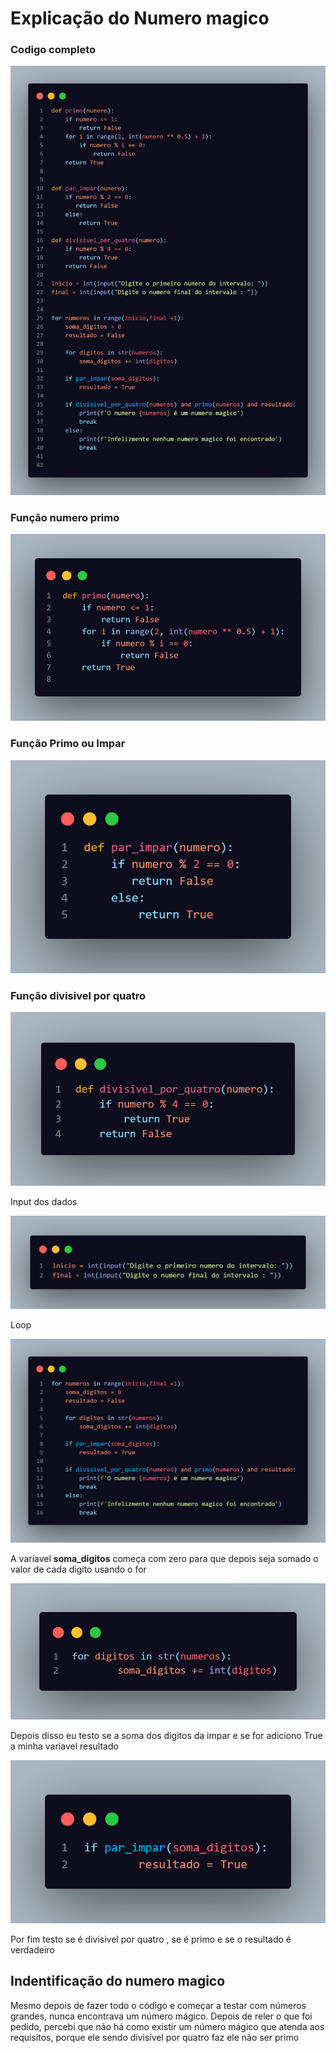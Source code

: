 # Explicação do Numero magico

### Codigo completo
![alt text](img/image.png)

<h3>Função numero primo</h3>

![alt text](img/image-1.png)

<h3>Função Primo ou Impar</h3>

![alt text](img/image-2.png)

<h3>Função divisivel por quatro</h3>

![alt text](img/image-3.png)

<p>Input dos dados</p>

![alt text](img/image-5.png)

<p>Loop</p>

![alt text](img/image-4.png)

<p>A variavel <strong>soma_digitos</strong> começa com zero para que depois seja somado o valor de cada digito usando o for </p>

![alt text](img/image-6.png)

<p>Depois disso eu testo se a soma dos digitos da impar e se for adiciono True a minha variavel resultado</p>

![alt text](img/image-7.png)

<p>Por fim testo se é divisivel por quatro , se é primo e se o resultado é verdadeiro</p>

<h2>Indentificação do numero magico</h2>
<p>Mesmo depois de fazer todo o código e começar a testar com números grandes, nunca encontrava um número mágico. Depois de reler o que foi pedido, percebi que não há como existir um número mágico que atenda aos requisitos, porque ele sendo divisível por quatro faz ele não ser primo </p>